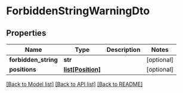 # ForbiddenStringWarningDto

## Properties
Name | Type | Description | Notes
------------ | ------------- | ------------- | -------------
**forbidden_string** | **str** |  | [optional] 
**positions** | [**list[Position]**](Position.md) |  | [optional] 

[[Back to Model list]](../README.md#documentation-for-models) [[Back to API list]](../README.md#documentation-for-api-endpoints) [[Back to README]](../README.md)

